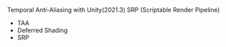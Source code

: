 Temporal Anti-Aliasing with Unity(2021.3) SRP (Scriptable Render Pipeline)

* TAA
* Deferred Shading
* SRP

